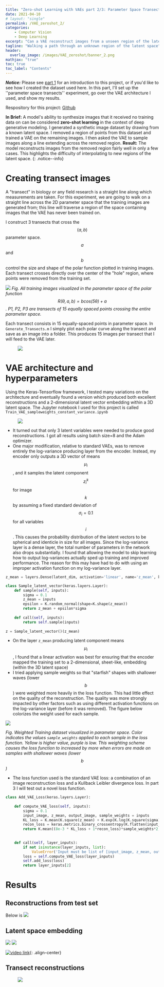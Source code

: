 ```yaml
--- 
title: "Zero-shot Learning with VAEs part 2/3: Parameter Space Transects"
date: 2021-04-10
# layout: "single"
permalink: /VAE_zeroshot_2/
categories:
    - Computer Vision
    - Deep Learning
excerpt: "Can a VAE reconstruct images from a unseen region of the latent space?"
tagline: "Walking a path through an unknown region of the latent space"
header:
  overlay_image: /images/VAE_zeroshot/banner_2.png
mathjax: "true"
toc: true
toc_label: "Contents"
---
```


***Notice:*** Please see [part 1](/VAE_zeroshot_1/) for an introduction to this project, or if you'd like to see how I created the dataset used here. In this part, I'll set up the ''parameter space transects'' experiment, go over the VAE architecture I used, and show my results. 

Respository for this project: [Github](https://github.com/M-Lin-DM/VAE-zeroshot-learning)

**In Brief:** A model's ability to synthesize images that it received no training data on can be considered **zero-shot learning** in the context of deep generative modeling. I generated a synthetic image dataset by drawing from a known latent space. I removed a region of points from this dataset and trained a VAE on the remaining images. I then asked the VAE to sample images along a line extending across the removed region. **Result:** The model reconstructs images from the removed region fairly well in only a few cases. This highlights the difficulty of interpolating to new regions of the latent space.
{: .notice--info}

# Creating transect images
A "transect" in biology or any field research is a straight line along which measurements are taken. For this experiment, we are going to walk on a straight line across the 2D parameter space that the training images are generated from; this line will traverse a region of the space containing images that the VAE has never been trained on. 

I construct 3 transects that cross the $$(a,b)$$ parameter space. $$a$$ and $$b$$ control the size and shape of the polar function plotted in training images. Each transect crosses directly over the center of the "hole" region, where points were removed from the training set. 

![](/images/VAE_zeroshot/PTransects.png)
*Fig. All training images visualized in the parameter space of the polar function $$R(\theta, a, b) = b cos(5 \theta) + a$$. P1, P2, P3 are transects of 15 equally spaced points crossing the entire parameter space.*

Each transect consists in 15 equally-spaced points in parameter space. In `Generate_Transects.m` I simply plot each polar curve along the transect and save as an image into a folder. This produces 15 images per transect that I will feed to the VAE later.


<figure>
	<a href="/images/VAE_zeroshot/Transects_nopred.png"><img src="/images/VAE_zeroshot/Transects_nopred.png"></a>
</figure>

# VAE architecture and hyperparameters
Using the Keras-Tensorflow framework, I tested many variations on the architecture and eventually found a version which produced both excellent reconstructions and a 2-dimensional latent vector embedding within a 3D latent space. The Jupyter notebook I used for this project is called `Train_VAE_sampleweights_constant_variance.ipynb`
<figure>
	<a href="/images/VAE_zeroshot/arch.png"><img src="/images/VAE_zeroshot/arch.png"></a>
</figure>

* It turned out that only 3 latent variables were needed to produce good reconstructions. I got all results using batch size=8 and the Adam optimizer.
* One major modification, relative to standard VAEs, was to remove entirely the log-variance producing layer from the encoder. Instead, my encoder only outputs a 3D vector of means $$\mu_i$$, and it samples the latent component $$z^k_i$$ for image $$k$$ by assuming a fixed standard deviation of $$\sigma_i = 0.1$$ for all variables $$i$$. This causes the probability distribution of the latent vectors to be spherical and identicle in size for all images. Since the log-variance layer is a dense layer, the total number of parameters in the network also drops substantially. I found that allowing the model to skip learning how to output log-variances actually sped up training and improved performance. The reason for this may have had to do with using an improper activation function on my log-variance layer. 

```python
z_mean = layers.Dense(latent_dim, activation='linear', name='z_mean', kernel_initializer='RandomNormal',  bias_initializer='zeros')(x)

class Sample_latent_vector(keras.layers.Layer):
    def sample(self, inputs):
        sigma = 0.1
        z_mean = inputs
        epsilon = K.random_normal(shape=K.shape(z_mean))
        return z_mean + epsilon*sigma
    
    def call(self, inputs):
        return self.sample(inputs)
    
z = Sample_latent_vector()(z_mean)
```

* On the layer `z_mean` producing latent component means $$\mu_i$$, I found that a linear activation was best for ensuring that the encoder mapped the training set to a 2-dimensional, sheet-like, embedding (within the 3D latent space)
* I tried applying sample weights so that "starfish" shapes with shallower waves (lower $$b$$) were weighted more heavily in the loss function. This had little effect on the quality of the reconstruction. The quality was more strongly impacted by other factors such as using different activation functions on the log-variance layer (before it was removed). The figure below colorizes the weight used for each sample.

![](/images/VAE_zeroshot/sample_weights.png)

*Fig. Weighted Training dataset visualized in parameter space. Color indicates the values `sample_weights` applied to each sample in the loss function. Yellow is higher value, purple is low. This weighting scheme causes the loss function to increased by more when errors are made on samples with shallower waves (lower $$b$$)*

* The loss function used is the standard VAE loss: a combination of an image reconstruction loss and a Kullback Leibler divergence loss. In part 3 I will test out a novel loss function.

```python
class Add_VAE_Loss(keras.layers.Layer):
    
    def compute_VAE_loss(self, inputs):
        sigma = 0.1
        input_image, z_mean, output_image, sample_weights = inputs
        KL_loss = K.mean(K.square(z_mean) + K.exp(K.log(K.square(sigma))) - K.log(K.square(sigma)) - 1, axis=1)
        recon_loss = keras.metrics.binary_crossentropy(K.flatten(input_image), K.flatten(output_image))
        return K.mean((8e-3 * KL_loss + 1*recon_loss)*sample_weights*2, axis=1) #sample weight is provided as an output from the dataset (generator)
        
        
    def call(self, layer_inputs):
        if not isinstance(layer_inputs, list):
            ValueError('Input must be list of [input_image, z_mean, output_image]')
        loss = self.compute_VAE_loss(layer_inputs)
        self.add_loss(loss)
        return layer_inputs[2]
```

# Results

## Reconstructions from test set
Below is 
![](/images/VAE_zeroshot/punctured_validation_preds.png)

## Latent space embedding
![](/images/VAE_zeroshot/banner.png)
![](/images/VAE_zeroshot/mu_embedding_annotated.png)


[![video link](/images/VAE_zeroshot/mu_embedding_thumb.png)](https://www.youtube.com/watch?v=uo8HXx9Ik7k "video"){: .align-center}

## Transect reconstructions

<figure>
	<a href="/images/VAE_zeroshot/Transects_xk_cap.png"><img src="/images/VAE_zeroshot/Transects_xk_cap.png"></a>
</figure>